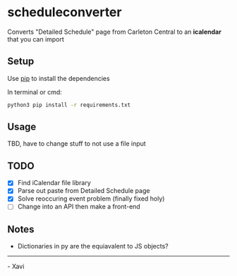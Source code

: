 # scheduleconverter

Converts "Detailed Schedule" page from Carleton Central to an **icalendar** that you can import

## Setup

Use [pip](https://pip.pypa.io/en/stable/) to install the dependencies

In terminal or cmd:

```bash
python3 pip install -r requirements.txt
```

## Usage

TBD, have to change stuff to not use a file input

## TODO

- [x] Find iCalendar file library
- [x] Parse out paste from Detailed Schedule page
- [x] Solve reoccuring event problem (finally fixed holy)
- [ ] Change into an API then make a front-end

## Notes

- Dictionaries in py are the equiavalent to JS objects?

---
\- Xavi
